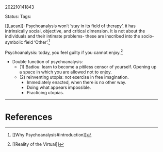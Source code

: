 202210141843

Status: 
Tags: 

[[Lacan]]: Psychoanalysis won’t ‘stay in its field of therapy’, it has intrinsically social, objective, and critical dimension. It is not about the individuals and their intimate problems- these are inscribed into the socio-symbolic field ‘Other’.[^1]

Psychoanalysis: today, you feel guilty if you cannot enjoy.[^2]
* Double function of psychoanalysis:
    * (1) Badiou: learn to become a pitiless censor of yourself. Opening up a space in which you are allowed not to enjoy.
    * (2) reinventing utopia: not exercise in free imagination.
        * Immediately enacted, when there is no other way.
        * Doing what appears impossible.
        * Practicing utopias.



---
# References

[^1]: [[Why Psychoanalysis#Introduction]]
[^2]: [[Reality of the Virtual]]